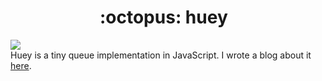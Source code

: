 <h1 align="center">:octopus: huey &nbsp;</h1>
<img src="https://api.travis-ci.org/smendoza787/huey.svg?branch=master" />
<br>
Huey is a tiny queue implementation in JavaScript. I wrote a blog about it <a href="https://sergio.dog/huey-the-queue">here</a>.
